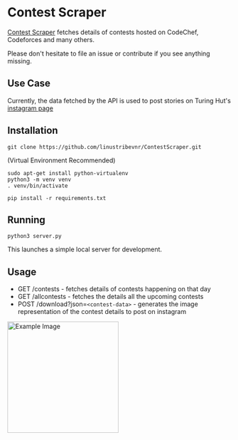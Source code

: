 # Contest Scraper

[Contest Scraper](https://contest-scraper.herokuapp.com/) fetches details of contests hosted on CodeChef, Codeforces and many others.

Please don't hesitate to file an issue or contribute if you see anything missing.

## Use Case
Currently, the data fetched by the API is used to post stories on Turing Hut's [instagram page](https://instagram.com/turing.hut)

## Installation
```
git clone https://github.com/linustribevnr/ContestScraper.git
```
(Virtual Environment Recommended)
```
sudo apt-get install python-virtualenv
python3 -m venv venv
. venv/bin/activate
```
```
pip install -r requirements.txt
```

## Running
```
python3 server.py
```
This launches a simple local server for development.

## Usage
* GET /contests - fetches details of contests happening on that day
* GET /allcontests - fetches the details all the upcoming contests
* POST /download?json=`<contest-data>` - generates the image representation of the contest details to post on instagram
<img src="https://raw.githubusercontent.com/linustribevnr/contest-scraper/master/imgs/example.jpeg" alt="Example Image" width="250">




